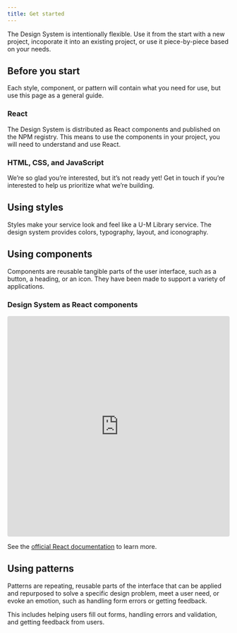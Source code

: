 ```yaml
---
title: Get started
---
```


<lede>The Design System is intentionally flexible. Use it from the start with a new project, incoporate it into an existing project, or use it piece-by-piece based on your needs.</lede>

## Before you start

Each style, component, or pattern will contain what you need for use, but use this page as a general guide.

### React

The Design System is distributed as <gatsby-link to="/glossary/#react">React components</gatsby-link> and published on the NPM registry. This means to use the components in your project, you will need to understand and use React.

### HTML, CSS, and JavaScript

We’re so glad you’re interested, but it’s not ready yet! <gatsby-link to="/design-system-team#contact-us">Get in touch</gatsby-link> if you’re interested to help us prioritize what we’re building.

## Using styles

Styles make your service look and feel like a U-M Library service. The design system provides colors, typography, layout, and iconography.

## Using components

Components are reusable tangible parts of the user interface, such as a button, a heading, or an icon. They have been made to support a variety of applications.

### Design System as React components

<iframe src="https://codesandbox.io/embed/mqov2nlk29?hidenavigation=1" style="width:100%; height:500px; border:0; border-radius: 4px; overflow:hidden;" sandbox="allow-modals allow-forms allow-popups allow-scripts allow-same-origin"></iframe>

See the <a href="https://reactjs.org/docs/getting-started.html#learn-react">official React documentation</a> to learn more.

## Using patterns

Patterns are repeating, reusable parts of the interface that can be applied and repurposed to solve a specific design problem, meet a user need, or evoke an emotion, such as handling form errors or getting feedback.

This includes helping users fill out forms, handling errors and validation, and getting feedback from users.
